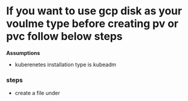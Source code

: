 # If you want to use gcp disk as your voulme type before creating pv or pvc follow below steps 

**Assumptions**
- kuberenetes installation type is kubeadm 

### steps 

- create a file under 

